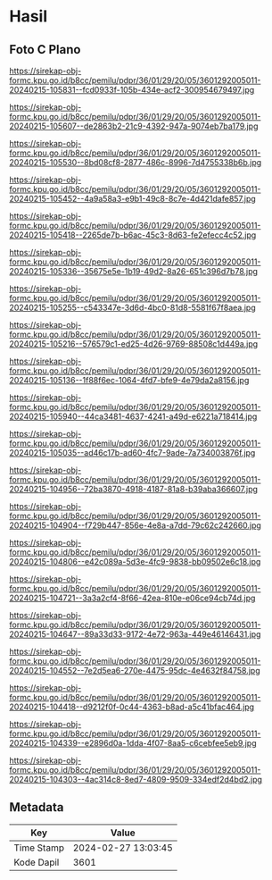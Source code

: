 # Hasil

## Foto C Plano

https://sirekap-obj-formc.kpu.go.id/b8cc/pemilu/pdpr/36/01/29/20/05/3601292005011-20240215-105831--fcd0933f-105b-434e-acf2-300954679497.jpg

https://sirekap-obj-formc.kpu.go.id/b8cc/pemilu/pdpr/36/01/29/20/05/3601292005011-20240215-105607--de2863b2-21c9-4392-947a-9074eb7ba179.jpg

https://sirekap-obj-formc.kpu.go.id/b8cc/pemilu/pdpr/36/01/29/20/05/3601292005011-20240215-105530--8bd08cf8-2877-486c-8996-7d4755338b6b.jpg

https://sirekap-obj-formc.kpu.go.id/b8cc/pemilu/pdpr/36/01/29/20/05/3601292005011-20240215-105452--4a9a58a3-e9b1-49c8-8c7e-4d421dafe857.jpg

https://sirekap-obj-formc.kpu.go.id/b8cc/pemilu/pdpr/36/01/29/20/05/3601292005011-20240215-105418--2265de7b-b6ac-45c3-8d63-fe2efecc4c52.jpg

https://sirekap-obj-formc.kpu.go.id/b8cc/pemilu/pdpr/36/01/29/20/05/3601292005011-20240215-105336--35675e5e-1b19-49d2-8a26-651c396d7b78.jpg

https://sirekap-obj-formc.kpu.go.id/b8cc/pemilu/pdpr/36/01/29/20/05/3601292005011-20240215-105255--c543347e-3d6d-4bc0-81d8-5581f67f8aea.jpg

https://sirekap-obj-formc.kpu.go.id/b8cc/pemilu/pdpr/36/01/29/20/05/3601292005011-20240215-105216--576579c1-ed25-4d26-9769-88508c1d449a.jpg

https://sirekap-obj-formc.kpu.go.id/b8cc/pemilu/pdpr/36/01/29/20/05/3601292005011-20240215-105136--1f88f6ec-1064-4fd7-bfe9-4e79da2a8156.jpg

https://sirekap-obj-formc.kpu.go.id/b8cc/pemilu/pdpr/36/01/29/20/05/3601292005011-20240215-105940--44ca3481-4637-4241-a49d-e6221a718414.jpg

https://sirekap-obj-formc.kpu.go.id/b8cc/pemilu/pdpr/36/01/29/20/05/3601292005011-20240215-105035--ad46c17b-ad60-4fc7-9ade-7a734003876f.jpg

https://sirekap-obj-formc.kpu.go.id/b8cc/pemilu/pdpr/36/01/29/20/05/3601292005011-20240215-104956--72ba3870-4918-4187-81a8-b39aba366607.jpg

https://sirekap-obj-formc.kpu.go.id/b8cc/pemilu/pdpr/36/01/29/20/05/3601292005011-20240215-104904--f729b447-856e-4e8a-a7dd-79c62c242660.jpg

https://sirekap-obj-formc.kpu.go.id/b8cc/pemilu/pdpr/36/01/29/20/05/3601292005011-20240215-104806--e42c089a-5d3e-4fc9-9838-bb09502e6c18.jpg

https://sirekap-obj-formc.kpu.go.id/b8cc/pemilu/pdpr/36/01/29/20/05/3601292005011-20240215-104721--3a3a2cf4-8f66-42ea-810e-e06ce94cb74d.jpg

https://sirekap-obj-formc.kpu.go.id/b8cc/pemilu/pdpr/36/01/29/20/05/3601292005011-20240215-104647--89a33d33-9172-4e72-963a-449e46146431.jpg

https://sirekap-obj-formc.kpu.go.id/b8cc/pemilu/pdpr/36/01/29/20/05/3601292005011-20240215-104552--7e2d5ea6-270e-4475-95dc-4e4632f84758.jpg

https://sirekap-obj-formc.kpu.go.id/b8cc/pemilu/pdpr/36/01/29/20/05/3601292005011-20240215-104418--d9212f0f-0c44-4363-b8ad-a5c41bfac464.jpg

https://sirekap-obj-formc.kpu.go.id/b8cc/pemilu/pdpr/36/01/29/20/05/3601292005011-20240215-104339--e2896d0a-1dda-4f07-8aa5-c6cebfee5eb9.jpg

https://sirekap-obj-formc.kpu.go.id/b8cc/pemilu/pdpr/36/01/29/20/05/3601292005011-20240215-104303--4ac314c8-8ed7-4809-9509-334edf2d4bd2.jpg


## Metadata

| Key        | Value               |
| ---------- | ------------------- |
| Time Stamp | 2024-02-27 13:03:45 |
| Kode Dapil | 3601                |



